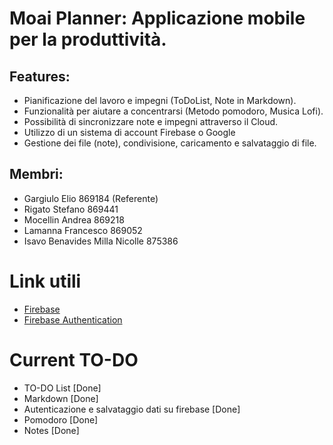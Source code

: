 # Moai Planner: Applicazione mobile per la produttività.

## Features:

- Pianificazione del lavoro e impegni (ToDoList, Note in Markdown).
- Funzionalità per aiutare a concentrarsi (Metodo pomodoro, Musica Lofi).
- Possibilità di sincronizzare note e impegni attraverso il Cloud.
- Utilizzo di un sistema di account Firebase o Google
- Gestione dei file (note), condivisione, caricamento e salvataggio di file.

## Membri:

- Gargiulo Elio 869184 (Referente)
- Rigato Stefano 869441
- Mocellin Andrea 869218
- Lamanna Francesco 869052
- Isavo Benavides Milla Nicolle 875386  

# Link utili
- [Firebase](https://firebase.google.com/docs/reference/kotlin/packages?authuser=1)
- [Firebase Authentication](https://firebase.google.com/docs/auth/android/start?authuser=1#kotlin+ktx_2)

# Current TO-DO
- TO-DO List [Done]
- Markdown [Done]
- Autenticazione e salvataggio dati su firebase [Done]
- Pomodoro [Done]
- Notes [Done]

